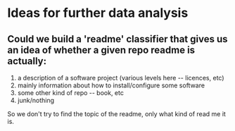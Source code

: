 # Ideas for further data analysis

## Could we build a 'readme' classifier that gives us an idea of whether a given repo readme is actually:
	
1. a description of a software project (various levels here -- licences, etc)
2. mainly information about how to install/configure some software
3. some other kind of repo -- book, etc
4. junk/nothing

So we don't try to find the topic of the readme, only what kind of read me it is. 
